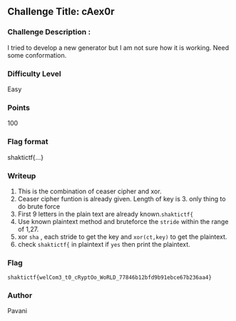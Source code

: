 ## Challenge Title: cAex0r

### Challenge Description :
I tried to develop a new generator but I am not sure how it is working. Need some conformation.

### Difficulty Level
Easy

### Points
100

### Flag format 
shaktictf{...}

### Writeup
1. This is the combination of ceaser cipher and xor. 
2. Ceaser cipher funtion is already given. Length of key is 3. only thing to do brute force 
3. First 9 letters in the plain text are already known.`shaktictf{` 
4. Use known plaintext method and bruteforce the `stride` within the range of 1,27.
5. xor `sha` , each stride to get the key and `xor(ct,key)` to get the plaintext.
6. check `shaktictf{` in plaintext if `yes` then print the plaintext.



### Flag
`shaktictf{welCom3_t0_cRyptOo_WoRLD_77846b12bfd9b91ebce67b236aa4}`

### Author
Pavani





